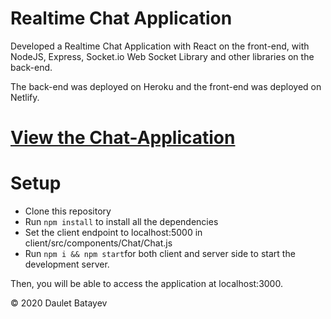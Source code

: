 # Realtime Chat Application

Developed a Realtime Chat Application with React on the front-end, with NodeJS, Express, Socket.io Web Socket Library and other libraries on the back-end.

The back-end was deployed on Heroku and the front-end was deployed on Netlify.

# [View the Chat-Application](https://daulet-chat-application.netlify.app/)


# Setup

- Clone this repository
- Run `npm install` to install all the dependencies
- Set the client endpoint to localhost:5000 in client/src/components/Chat/Chat.js
- Run `npm i && npm start`for both client and server side to start the development server.

Then, you will be able to access the application at localhost:3000.


© 2020 Daulet Batayev
